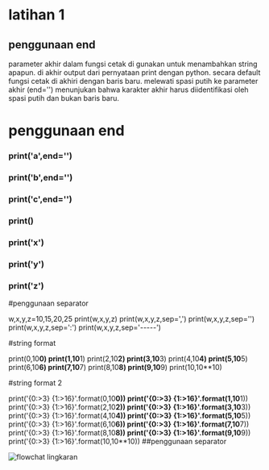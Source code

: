 # latihan 1
## penggunaan end 

parameter akhir dalam fungsi cetak di gunakan untuk menambahkan string apapun. di akhir output dari pernyataan print dengan python. secara default fungsi cetak di akhiri dengan baris baru. melewati spasi putih ke parameter akhir (end='') menunjukan bahwa karakter akhir harus diidentifikasi oleh spasi putih dan bukan baris baru.

# penggunaan end

### print('a',end='')
### print('b',end='')
### print('c',end='')
### print()
### print('x')
### print('y')
### print('z')

#penggunaan separator

w,x,y,z=10,15,20,25
print(w,x,y,z)
print(w,x,y,z,sep=',')
print(w,x,y,z,sep='')
print(w,x,y,z,sep=':')
print(w,x,y,z,sep='-----')

#string format

print(0,10**0)
print(1,10**1)
print(2,10**2)
print(3,10**3)
print(4,10**4)
print(5,10**5)
print(6,10**6)
print(7,10**7)
print(8,10**8)
print(9,10**9)
print(10,10**10)

#string format 2

print('{0:>3} {1:>16}'.format(0,10**0))
print('{0:>3} {1:>16}'.format(1,10**1))
print('{0:>3} {1:>16}'.format(2,10**2))
print('{0:>3} {1:>16}'.format(3,10**3))
print('{0:>3} {1:>16}'.format(4,10**4))
print('{0:>3} {1:>16}'.format(5,10**5))
print('{0:>3} {1:>16}'.format(6,10**6))
print('{0:>3} {1:>16}'.format(7,10**7))
print('{0:>3} {1:>16}'.format(8,10**8))
print('{0:>3} {1:>16}'.format(9,10**9))
print('{0:>3} {1:>16}'.format(10,10**10))
##penggunaan separator


![flowchat lingkaran](https://user-images.githubusercontent.com/115523263/198827073-854f9f41-7377-427f-a225-4c4987908827.jpg)
